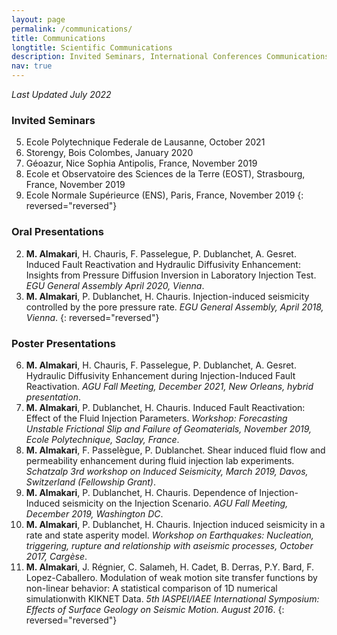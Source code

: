 ```yaml
---
layout: page
permalink: /communications/
title: Communications
longtitle: Scientific Communications
description: Invited Seminars, International Conferences Communications 
nav: true
---
```

_Last Updated July 2022_ 

### Invited Seminars
5. Ecole Polytechnique Federale de Lausanne, October 2021
4. Storengy, Bois Colombes, January 2020
3. Géoazur, Nice Sophia Antipolis, France, November 2019
2. Ecole et Observatoire des Sciences de la Terre (EOST), Strasbourg, France, November 2019
1. Ecole Normale Supérieurce (ENS), Paris, France, November 2019
{: reversed="reversed"}

### Oral Presentations
2. __M. Almakari__, H. Chauris, F. Passelegue, P. Dublanchet, A. Gesret. Induced Fault Reactivation and Hydraulic Diffusivity Enhancement: Insights from Pressure Diffusion Inversion in Laboratory Injection Test. _EGU General Assembly April 2020, Vienna_.
1. __M. Almakari__, P. Dublanchet, H. Chauris. Injection-induced seismicity controlled by the pore pressure rate. _EGU General Assembly, April 2018, Vienna_. 
{: reversed="reversed"}


### Poster Presentations
6. __M. Almakari__, H. Chauris, F. Passelegue, P. Dublanchet, A. Gesret. Hydraulic Diffusivity Enhancement during Injection-Induced Fault Reactivation. _AGU Fall Meeting, December 2021, New Orleans, hybrid presentation_.
5. __M. Almakari__, P. Dublanchet, H. Chauris. Induced Fault Reactivation: Effect of the Fluid Injection Parameters. _Workshop: Forecasting Unstable Frictional Slip and Failure of Geomaterials, November 2019, Ecole Polytechnique, Saclay, France_.
4. __M. Almakari__, F. Passelègue, P. Dublanchet. Shear induced fluid flow and permeability enhancement during fluid injection lab experiments. _Schatzalp 3rd workshop on Induced Seismicity, March 2019, Davos, Switzerland (Fellowship Grant)_.
3. __M. Almakari__, P. Dublanchet, H. Chauris. Dependence of Injection-Induced seismicity on the Injection Scenario. _AGU Fall Meeting, December 2019, Washington DC_.
2. __M. Almakari__, P. Dublanchet, H. Chauris. Injection induced seismicity in a rate and state asperity model. _Workshop on Earthquakes: Nucleation, triggering, rupture and relationship with aseismic processes, October 2017, Cargèse_.
1. __M. Almakari__, J. Régnier, C. Salameh, H. Cadet, B. Derras, P.Y. Bard, F. Lopez-Caballero. Modulation of weak motion site transfer functions by non-linear behavior: A statistical comparison of 1D numerical simulationwith KIKNET Data. _5th IASPEI/IAEE International Symposium: Effects of Surface Geology on Seismic Motion. August 2016_.
{: reversed="reversed"}




